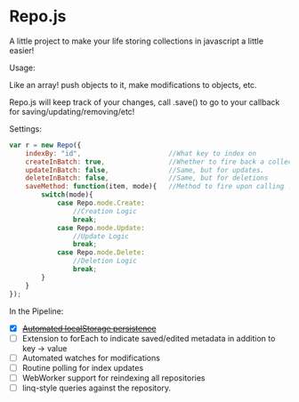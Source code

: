 Repo.js
=======
A little project to make your life storing collections in javascript a little easier!

Usage:

Like an array! push objects to it, make modifications to objects, etc.

Repo.js will keep track of your changes, call .save() to go to your callback for saving/updating/removing/etc!

Settings:
```javascript
var r = new Repo({
    indexBy: "id",                      //What key to index on
    createInBatch: true,                //Whether to fire back a collection of items or one item at a time
    updateInBatch: false,               //Same, but for updates.
    deleteInBatch: false,               //Same, but for deletions
    saveMethod: function(item, mode){   //Method to fire upon calling .save()
        switch(mode){
            case Repo.mode.Create:
                //Creation Logic
                break;
            case Repo.mode.Update:
                //Update Logic
                break;
            case Repo.mode.Delete:
                //Deletion Logic
                break;
        }
    }
});
```


In the Pipeline:

- [X] [~~Automated localStorage persistence~~](https://github.com/phalpin/Repo.js/commit/4c8cf2d7d1315e93d092a0a4116840b77b6f8d3b)
- [ ] Extension to forEach to indicate saved/edited metadata in addition to key -> value
- [ ] Automated watches for modifications
- [ ] Routine polling for index updates
- [ ] WebWorker support for reindexing all repositories
- [ ] linq-style queries against the repository.
